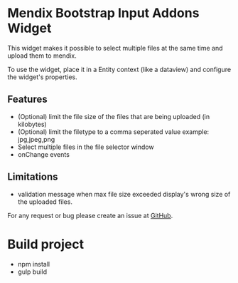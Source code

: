 # Mendix Bootstrap Input Addons Widget

This widget makes it possible to select multiple files at the same time and upload them to mendix.

To use the widget, place it in a Entity context (like a dataview) and configure the widget's properties.

## Features
* (Optional) limit the file size of the files that are being uploaded (in kilobytes)
* (Optional) limit the filetype to a comma seperated value example: jpg,jpeg,png
* Select multiple files in the file selector window
* onChange events

## Limitations
* validation message when max file size exceeded display's wrong size of the uploaded files.

For any request or bug please create an issue at [GitHub](https://github.com/JAM-IT-NL/JamUploadIt).

# Build project
* npm install
* gulp build
